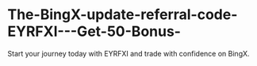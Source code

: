 # The-BingX-update-referral-code-EYRFXI---Get-50-Bonus-
Start your journey today with EYRFXI and trade with confidence on BingX.
